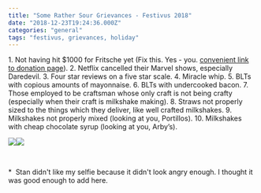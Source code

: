 ```yaml
---
title: "Some Rather Sour Grievances - Festivus 2018"
date: "2018-12-23T19:24:36.000Z"
categories: "general"
tags: "festivus, grievances, holiday"
---
```


1\. Not having hit $1000 for Fritsche yet (Fix this. Yes - you. [convenient link to donation page](https://twistoflemonpod.com/fritsche/)). 2. Netflix cancelled their Marvel shows, especially Daredevil. 3. Four star reviews on a five star scale. 4. Miracle whip. 5. BLTs with copious amounts of mayonnaise. 6. BLTs with undercooked bacon. 7. Those employed to be craftsman whose only craft is not being crafty (especially when their craft is milkshake making). 8. Straws not properly sized to the things which they deliver, like well crafted milkshakes. 9. Milkshakes not properly mixed (looking at you, Portillos). 10. Milkshakes with cheap chocolate syrup (looking at you, Arby’s).

![](https://twistoflemonpod.com/wp-content/uploads/2018/12/lemon-angry-225x300.png)![](https://twistoflemonpod.com/wp-content/uploads/2018/12/kohlmeier-angry-225x300.jpg)

 

\*  Stan didn't like my selfie because it didn't look angry enough. I thought it was good enough to add here.
